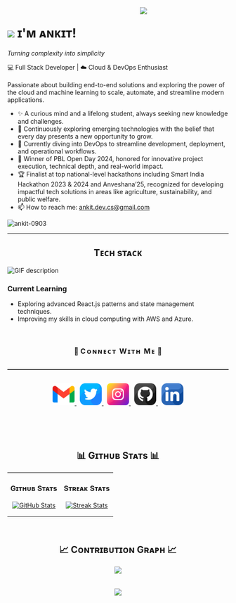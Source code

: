 <!--
**ankit-0903/ankit-0903** is a ✨ _special_ ✨ repository because its `README.md` (this file) appears on your GitHub profile.

Here are some ideas to get you started:

- 🔭 I’m currently working on ...
- 🌱 I’m currently learning ...
- 👯 I’m looking to collaborate on ...
- 🤔 I’m looking for help with ...
- 💬 Ask me about ...
- 📫 How to reach me: ...
- 😄 Pronouns: ...
- ⚡ Fun fact: ...
-->

<!--Night Owl image-->
<div>
  <img align="right" width="40%" src="https://owlbertsio-resized.s3.amazonaws.com/Popper.psd.full.png">
</div>

<!--Header Name-->
# <img src="https://emojis.slackmojis.com/emojis/images/1531849430/4246/blob-sunglasses.gif?1531849430" width="30"/> ɪ'ᴍ ᴀɴᴋɪᴛ!

*Turning complexity into simplicity*  

<!--Start Intro-->               
<p align="left">
💻 Full Stack Developer | ☁️ Cloud & DevOps Enthusiast <br /><br />
Passionate about building end-to-end solutions and exploring the power of the cloud and machine learning to scale, automate, and streamline modern applications. </p>

- ✨ A curious mind and a lifelong student, always seeking new knowledge and challenges.
- 🌱 Continuously exploring emerging technologies with the belief that every day presents a new opportunity to grow.
- 🚀 Currently diving into DevOps to streamline development, deployment, and operational workflows.
- 🥇 Winner of PBL Open Day 2024, honored for innovative project execution, technical depth, and real-world impact.
- 🏆 Finalist at top national-level hackathons including Smart India Hackathon 2023 & 2024 and Anveshana’25, recognized for developing impactful tech solutions in areas like agriculture, sustainability, and public welfare.
- 📫 How to reach me: ankit.dev.cs@gmail.com
<!-- 💻 Visit my [Portfolio](https://) for more details about me.-->
<!--End Intro-->

<!-- Profile Count Badge -->
<p align="left">
  <img src="https://komarev.com/ghpvc/?username=ankit-0903&label=Profile%20views&color=0d122b&style=for-the-badge&logo=star" alt="ankit-0903" style="padding-right:20px;" />
</p>

---

<!--Languages and Tools Section-->       
<h2 align="center">Tᴇᴄʜ sᴛᴀᴄᴋ</h2> 
<picture>
  <source media="(prefers-color-scheme: dark)" srcset="./Skills_Animation_Dark.gif">
  <source media="(prefers-color-scheme: light)" srcset="./Skills_Animation_White.gif">
  <img align="left" alt="GIF description" src="./Skills_Animation_White.gif">
</picture>
<br />

<!-- Left-aligned Content -->
<div align="left">
  <h3>Current Learning</h3>
  <ul>
    <li>Exploring advanced React.js patterns and state management techniques.</li>
    <li>Improving my skills in cloud computing with AWS and Azure.</li>
  </ul>
  <br />
<!--Contact Section-->
<!-- Horizontal Line with Heading Centered -->
<h3 align="center">
  🤝 <span style="letter-spacing: 2px;">Cᴏɴɴᴇᴄᴛ Wɪᴛʜ Mᴇ</span> 🤝
</h3>
<hr style="border: none; border-top: 0.2px solid #444; margin: 30px 0;">
  <div align="center">
  <a href="mailto:ankit.dev.cs@gmail.com" target="_blank">
    <img src="./gmail.png" width=50 height=50 alt="Gmail" />
  </a>&nbsp;

  <a href="https://x.com/" target="_blank">
    <img src="./twitter.png" width=50 height=50 alt="Twitter" />
  </a>&nbsp;

  <a href="https://www.instagram.com/ankit.gupta1218" target="_blank">
    <img src="./instagram.png" width=50 height=50 alt="Instagram" />
  </a>&nbsp;

  <a href="https://www.github.com/ankit-0903" target="_blank">
    <img src="./github.png" width=50 height=50 alt="GitHub" />
  </a>&nbsp;

  <a href="https://www.linkedin.com/in/ankit-kumar-gupta-a39688234/" target="_blank">
    <img src="./linkedin.png" width=50 height=50 alt="LinkedIn" />
  </a>
</div>
<br />
<br />
<br />
<br />

<!--Github stats Table--> 
<h2 align="center">📊 Gɪᴛʜᴜʙ Sᴛᴀᴛs 📊</h2>

<table width="100%">
  <tr>
    <td width="50%">
      <h3 align="center"><strong>Gɪᴛʜᴜʙ Sᴛᴀᴛs</strong></h3>
      <p align="center">
        <a href="https://github.com/Kiran1689">
          <img align="center" src="https://github-readme-stats.vercel.app/api?username=ankit-0903&count_private=true&show_icons=true&theme=nightowl&bg_color=0,0d122b,061f3d&title_color=f9c24b&text_color=ffffff&rank_icon=github&hide=prs,issues,contribs&show=reviews,prs_merged,prs_merged_percentage" alt="GitHub Stats" />
        </a>
      </p>
    </td>
    <td width="50%">
      <h3 align="center"><strong>Sᴛʀᴇᴀᴋ Sᴛᴀᴛs</strong></h3>
      <p align="center">
        <a href="https://github.com/Kiran1689">
          <img align="center" src="https://streak-stats.demolab.com?user=ankit-0903&theme=nightowl&background=0,0d122b,061f3d&fire=f9c24b&ring=f9c24b&sideNums=ffffff&sideLabels=ffffff&dates=00cfff&currStreakNum=ffffff" alt="Streak Stats" />
        </a>
      </p>
    </td>
  </tr>
</table>
<br />

<!--Contribution Graph-->
<h2 align="center">📈 Cᴏɴᴛʀɪʙᴜᴛɪᴏɴ Gʀᴀᴘʜ 📈</h2>
<div align="center">
    <img src="http://github-profile-summary-cards.vercel.app/api/cards/profile-details?username=ankit-0903&bg_color=220a28&&color=ffffff&line=c56a90&point=ffeb95&area=false&hide_border=false" border-radius="15">
</div>
<br />
<!--Footer--> 
<p align="center">
  <img src="https://capsule-render.vercel.app/api?type=waving&color=gradient&height=65&section=footer"/>
</p>
